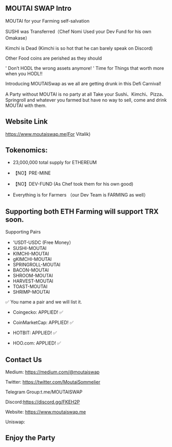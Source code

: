 



## MOUTAI SWAP Intro



MOUTAI for your Farming self-salvation

SUSHI was Transferred（Chef Nomi Used your Dev Fund for his own Omakase）

Kimchi is Dead (Kimchi is so hot that he can barely speak on Discord)

Other Food coins are perished as they should 

' Don’t HODL the wrong assets anymore! '
Time for Things that worth more when you HODL!!

Introducing MOUTAISwap as we all are getting drunk in this Defi Carnival!

A Party without MOUTAI is no party at all
Take your Sushi、Kimchi、Pizza、Springroll and whatever you farmed but have no way to sell, come and drink MOUTAI with them.


## Website Link
https://www.moutaiswap.me(For Vitalik)



## Tokenomics:
* 23,000,000 total supply for ETHEREUM

* 【NO】PRE-MINE

* 【NO】DEV-FUND (As Chef took them for his own good)

* Everything is for Farmers （our Dev Team is FARMING as well）


## Supporting both ETH Farming  will support TRX soon.
Supporting Pairs
* 'USDT-USDC (Free Money）
* SUSHI-MOUTAI
* KIMCHI-MOUTAI
* gKIMCHI-MOUTAI
* SPRINGROLL-MOUTAI
* BACON-MOUTAI
* SHROOM-MOUTAI
* HARVEST-MOUTAI
* TOAST-MOUTAI
* SHRIMP-MOUTAI

✅ You name a pair and we will list it.


* Coingecko: APPLIED! ✅ 

* CoinMarketCap: APPLIED! ✅

* HOTBIT: APPLIED! ✅

* HOO.com: APPLIED! ✅

## Contact Us
Medium: https://medium.com/@moutaiswap

Twitter: https://twitter.com/MoutaiSommelier

Telegram Group:t.me/MOUTAISWAP

Discord:https://discord.gg/FKEH2P

Website: https://www.moutaiswap.me

Uniswap: 

## Enjoy the Party
